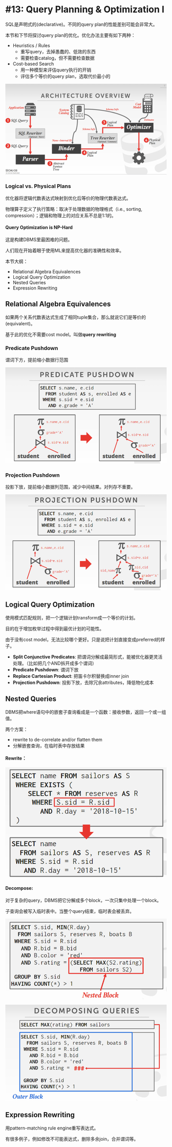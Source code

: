 # #13: Query Planning & Optimization I

SQL是声明式的(declarative)。不同的query plan的性能差别可能会非常大。

本节和下节将探讨query plan的优化。优化办法主要有如下两种：

* Heuristics / Rules
  * 重写query，去掉愚蠢的、低效的东西
  * 需要检查catalog，但不需要检查数据
* Cost-based Search
  * 用一种模型来评估query执行的开销
  * 评估多个等价的query plan，选取代价最小的

![Architecture Overview](<../.gitbook/assets/image (18) (1) (1).png>)

### Logical vs. Physical Plans

优化器将逻辑代数表达式映射到优化后等价的物理代数表达式。

物理算子定义了执行策略：取决于处理数据的物理格式（i.e., sorting, compression）；逻辑和物理上的对应关系不总是1:1的。

#### Query Optimization is NP-Hard

这是构建DBMS里最困难的问题。

人们现在开始着眼于使用ML来提高优化器的准确性和效率。



本节大纲：

* Relational Algebra Equivalences
* Logical Query Optimization
* Nested Queries
* Expression Rewriting

## Relational Algebra Equivalences

如果两个关系代数表达式生成了相同tuple集合，那么就说它们是等价的(equivalent)。

基于此的优化不需要cost model。叫做**query rewriting**

### **Predicate Pushdown**

谓词下方，提前缩小数据行范围

![](<../.gitbook/assets/image (10) (1) (1).png>)

### Projection Pushdown

投影下放，提前缩小数据列范围，减少中间结果。对列存不重要。

![](<../.gitbook/assets/image (1) (1) (1) (1) (1) (1).png>)

## Logical Query Optimization

使用模式匹配规则，把一个逻辑计划transform成一个等价的计划。

目的在于增加枚举过程中得到最优计划的可能性。

由于没有cost model，无法比较哪个更好。只是说把计划直接变成preferred的样子。

* **Split Conjunctive Predicates**: 把谓词分解成最简形式，能被优化器更灵活处理。（比如把几个AND拆开成多个谓词）
* **Predicate Pushdown**: 谓词下放
* **Replace Cartesian Product**: 把笛卡尔积替换成inner join
* **Projection Pushdown**: 投影下放，去除冗余attributes，降低物化成本

## Nested Queries

DBMS把where语句中的嵌套子查询看成是一个函数：接收参数，返回一个或一组值。

两个方案：

* rewrite to de-correlate and/or flatten them
* 分解嵌套查询，在临时表中存放结果

#### Rewrite：

![](<../.gitbook/assets/image (5) (1) (1) (1) (1).png>)

#### Decompose:

对于复杂的query，DBMS把它分解成多个block，一次只集中处理一个block。

子查询会被写入临时表中。当整个query结束，临时表会被丢弃。

![](<../.gitbook/assets/image (17) (1) (1).png>)

![](<../.gitbook/assets/image (9) (1) (1) (1) (1).png>)

## Expression Rewriting

用pattern-matching rule engine重写表达式。

有很多例子，例如修改不可能表达式，删除多余join，合并谓词等。

